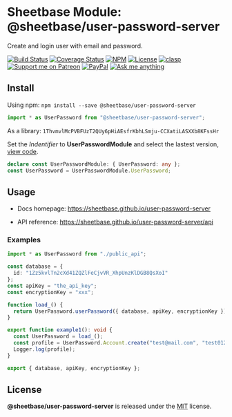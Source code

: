 # Sheetbase Module: @sheetbase/user-password-server

Create and login user with email and password.

<!-- <block:header> -->

[![Build Status](https://travis-ci.com/sheetbase/user-password-server.svg?branch=master)](https://travis-ci.com/sheetbase/user-password-server) [![Coverage Status](https://coveralls.io/repos/github/sheetbase/user-password-server/badge.svg?branch=master)](https://coveralls.io/github/sheetbase/user-password-server?branch=master) [![NPM](https://img.shields.io/npm/v/@sheetbase/user-password-server.svg)](https://www.npmjs.com/package/@sheetbase/user-password-server) [![License][license_badge]][license_url] [![clasp][clasp_badge]][clasp_url] [![Support me on Patreon][patreon_badge]][patreon_url] [![PayPal][paypal_donate_badge]][paypal_donate_url] [![Ask me anything][ask_me_badge]][ask_me_url]

<!-- </block:header> -->

## Install

Using npm: `npm install --save @sheetbase/user-password-server`

```ts
import * as UserPassword from "@sheetbase/user-password-server";
```

As a library: `1ThvmvlMcPVBFUzT2QUy6pHiAEsfrKbhLSmju-CCXatiLASXXb8KFssHr`

Set the _Indentifier_ to **UserPasswordModule** and select the lastest version, [view code](https://script.google.com/d/1ThvmvlMcPVBFUzT2QUy6pHiAEsfrKbhLSmju-CCXatiLASXXb8KFssHr/edit?usp=sharing).

```ts
declare const UserPasswordModule: { UserPassword: any };
const UserPassword = UserPasswordModule.UserPassword;
```

## Usage

- Docs homepage: https://sheetbase.github.io/user-password-server

- API reference: https://sheetbase.github.io/user-password-server/api

### Examples

```ts
import * as UserPassword from "./public_api";

const database = {
  id: "1Zz5kvlTn2cXd41ZQZlFeCjvVR_XhpUnzKlDGB8QsXoI"
};
const apiKey = "the_api_key";
const encryptionKey = "xxx";

function load_() {
  return UserPassword.userPassword({ database, apiKey, encryptionKey });
}

export function example1(): void {
  const UserPassword = load_();
  const profile = UserPassword.Account.create("test@mail.com", "test0123");
  Logger.log(profile);
}

export { database, apiKey, encryptionKey };
```

## License

**@sheetbase/user-password-server** is released under the [MIT](https://github.com/sheetbase/user-password-server/blob/master/LICENSE) license.

<!-- <block:footer> -->

[license_badge]: https://img.shields.io/github/license/mashape/apistatus.svg
[license_url]: https://github.com/sheetbase/user-password-server/blob/master/LICENSE
[clasp_badge]: https://img.shields.io/badge/built%20with-clasp-4285f4.svg
[clasp_url]: https://github.com/google/clasp
[patreon_badge]: https://lamnhan.github.io/assets/images/badges/patreon.svg
[patreon_url]: https://www.patreon.com/lamnhan
[paypal_donate_badge]: https://lamnhan.github.io/assets/images/badges/paypal_donate.svg
[paypal_donate_url]: https://www.paypal.me/lamnhan
[ask_me_badge]: https://img.shields.io/badge/ask/me-anything-1abc9c.svg
[ask_me_url]: https://m.me/sheetbase

<!-- </block:footer> -->
